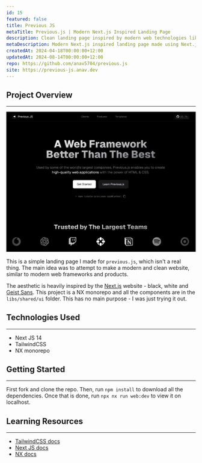 ```yaml
---
id: 15
featured: false
title: Previous JS
metaTitle: Previous.js | Modern Next.js Inspired Landing Page
description: Clean landing page inspired by modern web technologies like Next JS.
metaDescription: Modern Next.js inspired landing page made using Next.js, TailwindCSS and NX monorepo. Hosted on Vercel.
createdAt: 2024-04-18T00:00:00+12:00
updatedAt: 2024-08-14T00:00:00+12:00
repo: https://github.com/anav5704/previous.js
site: https://previous-js.anav.dev
---
```


## Project Overview

---

[![Previous.js Demo](./images/previous-js-demo.webp)](https://previous-js.anav.dev)

This is a simple landing page I made for `previous.js`, which isn't a real thing. The main idea was to attempt to make a modern and clean website, similar to modern web frameworks and products.

The aesthetic is heavily inspired by the [Next.js](https://nextjs.org) website - black, white and [Geist Sans](https://vercel.com/font). This project is a NX monorepo and all the components are in the `libs/shared/ui` folder. This has no main purpose - I was just trying it out.

## Technologies Used

---

-   Next JS 14
-   TailwindCSS
-   NX monorepo

## Getting Started

---

First fork and clone the repo. Then, run `npm install` to download all the dependencies. Once that is done, run `npx nx run web:dev` to view it on localhost.

## Learning Resources

---

-   [TailwindCSS docs](https://tailwindcss.com)
-   [Next JS docs](https://nextjs.org/)
-   [NX docs](https://nx.dev/)
